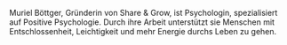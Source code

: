 Muriel Böttger, Gründerin von Share & Grow, ist Psychologin, spezialisiert auf Positive Psychologie. Durch ihre Arbeit unterstützt sie Menschen mit Entschlossenheit, Leichtigkeit und mehr Energie durchs Leben zu gehen.